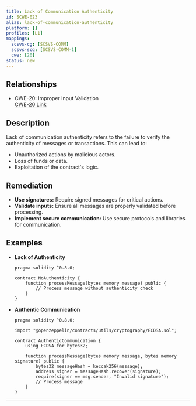 ```yaml
---
title: Lack of Communication Authenticity
id: SCWE-023
alias: lack-of-communication-authenticity
platform: []
profiles: [L1]
mappings:
  scsvs-cg: [SCSVS-COMM]
  scsvs-scg: [SCSVS-COMM-1]
  cwe: [20]
status: new
---
```


## Relationships
- CWE-20: Improper Input Validation  
  [CWE-20 Link](https://cwe.mitre.org/data/definitions/20.html)

## Description  
Lack of communication authenticity refers to the failure to verify the authenticity of messages or transactions. This can lead to:
- Unauthorized actions by malicious actors.
- Loss of funds or data.
- Exploitation of the contract's logic.

## Remediation
- **Use signatures:** Require signed messages for critical actions.
- **Validate inputs:** Ensure all messages are properly validated before processing.
- **Implement secure communication:** Use secure protocols and libraries for communication.

## Examples
- **Lack of Authenticity**
    ```solidity
    pragma solidity ^0.8.0;

    contract NoAuthenticity {
        function processMessage(bytes memory message) public {
            // Process message without authenticity check
        }
    }
    ```

- **Authentic Communication**
    ```solidity
    pragma solidity ^0.8.0;

    import "@openzeppelin/contracts/utils/cryptography/ECDSA.sol";

    contract AuthenticCommunication {
        using ECDSA for bytes32;

        function processMessage(bytes memory message, bytes memory signature) public {
            bytes32 messageHash = keccak256(message);
            address signer = messageHash.recover(signature);
            require(signer == msg.sender, "Invalid signature");
            // Process message
        }
    }
    ```

---
